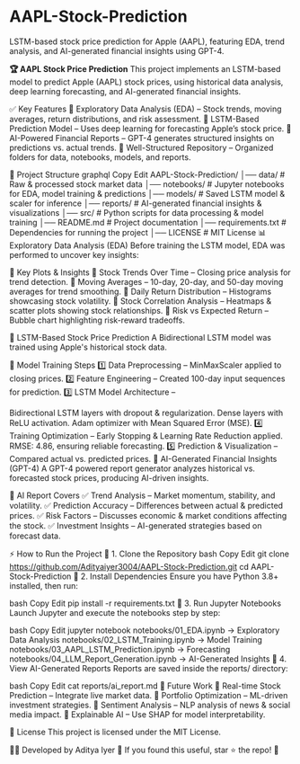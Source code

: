 # AAPL-Stock-Prediction
LSTM-based stock price prediction for Apple (AAPL), featuring EDA, trend analysis, and AI-generated financial insights using GPT-4.

**🏆 AAPL Stock Price Prediction**
This project implements an LSTM-based model to predict Apple (AAPL) stock prices, using historical data analysis, deep learning forecasting, and AI-generated financial insights.

✅ Key Features
🔹 Exploratory Data Analysis (EDA) – Stock trends, moving averages, return distributions, and risk assessment.
🔹 LSTM-Based Prediction Model – Uses deep learning for forecasting Apple’s stock price.
🔹 AI-Powered Financial Reports – GPT-4 generates structured insights on predictions vs. actual trends.
🔹 Well-Structured Repository – Organized folders for data, notebooks, models, and reports.

📂 Project Structure
graphql
Copy
Edit
AAPL-Stock-Prediction/
│── data/             # Raw & processed stock market data
│── notebooks/        # Jupyter notebooks for EDA, model training & predictions
│── models/           # Saved LSTM model & scaler for inference
│── reports/          # AI-generated financial insights & visualizations
│── src/              # Python scripts for data processing & model training
│── README.md         # Project documentation
│── requirements.txt  # Dependencies for running the project
│── LICENSE           # MIT License
📊 Exploratory Data Analysis (EDA)
Before training the LSTM model, EDA was performed to uncover key insights:

🔹 Key Plots & Insights
📌 Stock Trends Over Time – Closing price analysis for trend detection.
📌 Moving Averages – 10-day, 20-day, and 50-day moving averages for trend smoothing.
📌 Daily Return Distribution – Histograms showcasing stock volatility.
📌 Stock Correlation Analysis – Heatmaps & scatter plots showing stock relationships.
📌 Risk vs Expected Return – Bubble chart highlighting risk-reward tradeoffs.

🤖 LSTM-Based Stock Price Prediction
A Bidirectional LSTM model was trained using Apple's historical stock data.

🔹 Model Training Steps
1️⃣ Data Preprocessing – MinMaxScaler applied to closing prices.
2️⃣ Feature Engineering – Created 100-day input sequences for prediction.
3️⃣ LSTM Model Architecture –

Bidirectional LSTM layers with dropout & regularization.
Dense layers with ReLU activation.
Adam optimizer with Mean Squared Error (MSE).
4️⃣ Training Optimization –
Early Stopping & Learning Rate Reduction applied.
RMSE: 4.86, ensuring reliable forecasting.
5️⃣ Prediction & Visualization – Compared actual vs. predicted prices.
📜 AI-Generated Financial Insights (GPT-4)
A GPT-4 powered report generator analyzes historical vs. forecasted stock prices, producing AI-driven insights.

🔹 AI Report Covers
✅ Trend Analysis – Market momentum, stability, and volatility.
✅ Prediction Accuracy – Differences between actual & predicted prices.
✅ Risk Factors – Discusses economic & market conditions affecting the stock.
✅ Investment Insights – AI-generated strategies based on forecast data.

⚡ How to Run the Project
🔹 1. Clone the Repository
bash
Copy
Edit
git clone https://github.com/Adityaiyer3004/AAPL-Stock-Prediction.git
cd AAPL-Stock-Prediction
🔹 2. Install Dependencies
Ensure you have Python 3.8+ installed, then run:

bash
Copy
Edit
pip install -r requirements.txt
🔹 3. Run Jupyter Notebooks
Launch Jupyter and execute the notebooks step by step:

bash
Copy
Edit
jupyter notebook
notebooks/01_EDA.ipynb → Exploratory Data Analysis
notebooks/02_LSTM_Training.ipynb → Model Training
notebooks/03_AAPL_LSTM_Prediction.ipynb → Forecasting
notebooks/04_LLM_Report_Generation.ipynb → AI-Generated Insights
🔹 4. View AI-Generated Reports
Reports are saved inside the reports/ directory:

bash
Copy
Edit
cat reports/ai_report.md
🚀 Future Work
🔹 Real-time Stock Prediction – Integrate live market data.
🔹 Portfolio Optimization – ML-driven investment strategies.
🔹 Sentiment Analysis – NLP analysis of news & social media impact.
🔹 Explainable AI – Use SHAP for model interpretability.

📝 License
This project is licensed under the MIT License.

👨‍💻 Developed by Aditya Iyer
🌟 If you found this useful, star ⭐ the repo! 🚀

